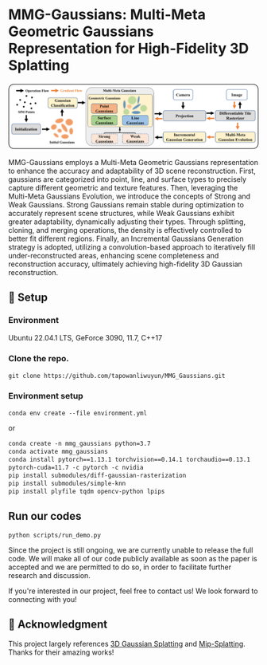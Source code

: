 # MMG-Gaussians: Multi-Meta Geometric Gaussians Representation for High-Fidelity 3D Splatting

![Teaser image](pic/overview_of_MMG_Gaussians.png)

MMG-Gaussians employs a Multi-Meta Geometric Gaussians representation to enhance the accuracy and adaptability of 3D scene reconstruction. First, gaussians are categorized into point, line, and surface types to precisely capture different geometric and texture features. Then, leveraging the Multi-Meta Gaussians Evolution, we introduce the concepts of Strong and Weak Gaussians. Strong Gaussians remain stable during optimization to accurately represent scene structures, while Weak Gaussians exhibit greater adaptability, dynamically adjusting their types. Through splitting, cloning, and merging operations, the density is effectively controlled to better fit different regions. Finally, an Incremental Gaussians Generation strategy is adopted, utilizing a convolution-based approach to iteratively fill under-reconstructed areas, enhancing scene completeness and reconstruction accuracy, ultimately achieving high-fidelity 3D Gaussian reconstruction.

## 🚀 Setup
### Environment
Ubuntu 22.04.1 LTS, GeForce 3090,  11.7, C++17

### Clone the repo.

```
git clone https://github.com/tapowanliwuyun/MMG_Gaussians.git
```
### Environment setup 

```
conda env create --file environment.yml
```
or
```
conda create -n mmg_gaussians python=3.7
conda activate mmg_gaussians
conda install pytorch==1.13.1 torchvision==0.14.1 torchaudio==0.13.1 pytorch-cuda=11.7 -c pytorch -c nvidia
pip install submodules/diff-gaussian-rasterization
pip install submodules/simple-knn
pip install plyfile tqdm opencv-python lpips 
```

## Run our codes 

```
python scripts/run_demo.py
```
Since the project is still ongoing, we are currently unable to release the full code. We will make all of our code publicly available as soon as the paper is accepted and we are permitted to do so, in order to facilitate further research and discussion.


If you're interested in our project, feel free to contact us! We look forward to connecting with you!

## 🎫 Acknowledgment
This project largely references [3D Gaussian Splatting](https://github.com/graphdeco-inria/gaussian-splatting) and [Mip-Splatting](https://github.com/autonomousvision/mip-splatting). Thanks for their amazing works!
